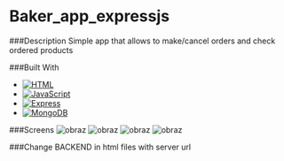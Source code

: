 # Baker_app_expressjs

###Description
Simple app that allows to make/cancel orders and check ordered products

###Built With
* [![HTML][HTML.img]][HTML-url]
* [![JavaScript][JavaScript.img]][JavaScript-url]
* [![Express][Express.js]][Express-url]
* [![MongoDB][Mongo.db]][Mongo-url]

###Screens
![obraz](https://github.com/Marcelinc/Baker_app_expressjs/assets/82237491/899a6aba-7e12-4ebe-be97-77cc0fb7ba4b)
![obraz](https://github.com/Marcelinc/Baker_app_expressjs/assets/82237491/f1c95bd4-e7e7-4f85-a450-48f68b9cf73a)
![obraz](https://github.com/Marcelinc/Baker_app_expressjs/assets/82237491/72285c15-6fbf-49b5-8ea0-7190980783e1)
![obraz](https://github.com/Marcelinc/Baker_app_expressjs/assets/82237491/a31fe4eb-e500-48cc-acef-cf9be3684a7f)



###Change BACKEND in html files with server url
<!-- MARKDOWN LINKS & IMAGES -->
[HTML.img]: https://img.shields.io/badge/HTML-239120?style=for-the-badge&logo=html5&logoColor=white
[HTML-url]: #
[JavaScript.img]: https://img.shields.io/badge/JavaScript-F7DF1E?style=for-the-badge&logo=javascript&logoColor=black
[JavaScript-url]: #
[Express.js]: https://img.shields.io/badge/Express.js-000000?style=for-the-badge&logo=express&logoColor=white
[Express-url]: https://expressjs.com/
[Mongo.db]: https://img.shields.io/badge/MongoDB-4EA94B?style=for-the-badge&logo=mongodb&logoColor=white
[Mongo-url]:https://www.mongodb.com/
